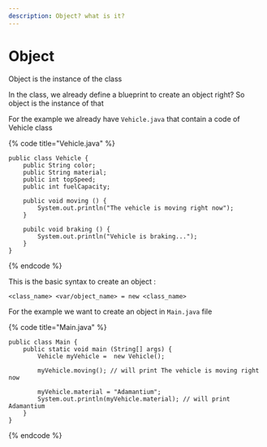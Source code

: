 ```yaml
---
description: Object? what is it?
---
```


# Object

Object is the instance of the class

In the class, we already define a blueprint to create an object right? So object is the instance of that

For the example we already have `Vehicle.java` that contain a code of Vehicle class

{% code title="Vehicle.java" %}
```
public class Vehicle {
    public String color;
    public String material;
    public int topSpeed;
    public int fuelCapacity;
    
    public void moving () {
        System.out.println("The vehicle is moving right now");
    }
    
    pubilc void braking () {
        System.out.println("Vehicle is braking...");
    }
}
```
{% endcode %}

This is the basic syntax to create an object :&#x20;

```
<class_name> <var/object_name> = new <class_name>
```

For the example we want to create an object in `Main.java` file

{% code title="Main.java" %}
```
public class Main {
    public static void main (String[] args) {
        Vehicle myVehicle =  new Vehicle();
        
        myVehicle.moving(); // will print The vehicle is moving right now
        
        myVehicle.material = "Adamantium";
        System.out.println(myVehicle.material); // will print Adamantium
    }
}
```
{% endcode %}
